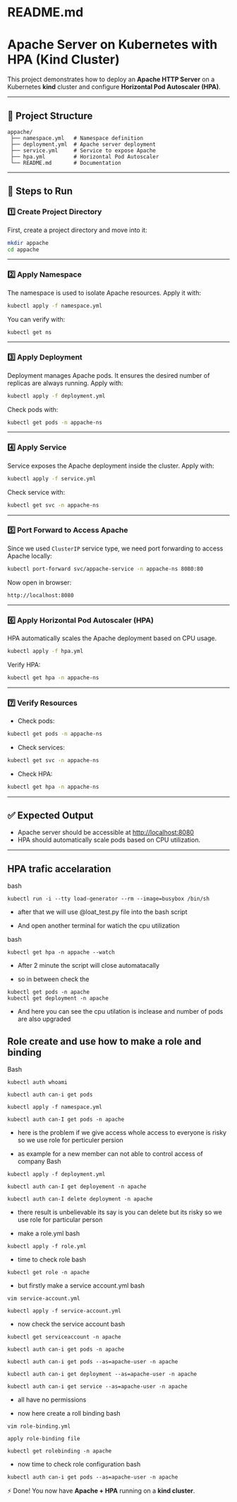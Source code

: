 # README.md
# Apache Server on Kubernetes with HPA (Kind Cluster)

This project demonstrates how to deploy an **Apache HTTP Server** on a Kubernetes **kind** cluster and configure **Horizontal Pod Autoscaler (HPA)**.

---

## 📂 Project Structure
```
appache/
 ├── namespace.yml   # Namespace definition
 ├── deployment.yml  # Apache server deployment
 ├── service.yml     # Service to expose Apache
 ├── hpa.yml         # Horizontal Pod Autoscaler
 └── README.md       # Documentation
```

---


## 🚀 Steps to Run

### 1️⃣ Create Project Directory
First, create a project directory and move into it:
```bash
mkdir appache
cd appache
```

---

### 2️⃣ Apply Namespace
The namespace is used to isolate Apache resources. Apply it with:
```bash
kubectl apply -f namespace.yml
```
You can verify with:
```bash
kubectl get ns
```

---

### 3️⃣ Apply Deployment
Deployment manages Apache pods. It ensures the desired number of replicas are always running. Apply with:
```bash
kubectl apply -f deployment.yml
```
Check pods with:
```bash
kubectl get pods -n appache-ns
```

---

### 4️⃣ Apply Service
Service exposes the Apache deployment inside the cluster. Apply with:
```bash
kubectl apply -f service.yml
```
Check service with:
```bash
kubectl get svc -n appache-ns
```

---

### 5️⃣ Port Forward to Access Apache
Since we used `ClusterIP` service type, we need port forwarding to access Apache locally:
```bash
kubectl port-forward svc/appache-service -n appache-ns 8080:80
```
Now open in browser:
```
http://localhost:8080
```

---

### 6️⃣ Apply Horizontal Pod Autoscaler (HPA)
HPA automatically scales the Apache deployment based on CPU usage.
```bash
kubectl apply -f hpa.yml
```
Verify HPA:
```bash
kubectl get hpa -n appache-ns
```

---

### 7️⃣ Verify Resources
- Check pods:
```bash
kubectl get pods -n appache-ns
```
- Check services:
```bash
kubectl get svc -n appache-ns
```
- Check HPA:
```bash
kubectl get hpa -n appache-ns
```

---

## ✅ Expected Output
- Apache server should be accessible at [http://localhost:8080](http://localhost:8080)
- HPA should automatically scale pods based on CPU utilization.

---

##  HPA trafic accelaration 

bash
```
kubectl run -i --tty load-generator --rm --image=busybox /bin/sh
```

- after that we will use @loat_test.py file into the bash script

- And open another terminal for watich the cpu utilization

bash
```
kubectl get hpa -n appache --watch
```
- After 2 minute the script will close automatacally 

- so in between check the 
```
kubectl get pods -n apache 
kubectl get deployment -n apache
```
- And here you can see the cpu utilation is inclease and number of pods are also upgraded

## Role create and use how to make a role and binding 
Bash
```
kubectl auth whoami 

kubectl auth can-i get pods

kubectl apply -f namespace.yml

kubectl auth can-I get pods -n apache
```
- here is the problem if we give access whole access to everyone is risky so we use role for perticuler persion

- as example for a new member can not able to control access of company
Bash 
```
kubectl apply -f deployment.yml 

kubectl auth can-I get deployement -n apache

kubectl auth can-I delete deployment -n apache
```
- there result is unbelievable its say is you can delete but its risky so we use role for particular person

- make a role.yml
bash 
```
kubectl apply -f role.yml
```
- time to check role 
bash 
```
kubectl get role -n apache
```

- but firstly make a service account.yml
bash 
```
vim service-account.yml

kubectl apply -f service-account.yml
```

- now check the service account
bash
```
kubectl get serviceaccount -n apache

kubectl auth can-i get pods -n apache

kubectl auth can-i get pods --as=apache-user -n apache 

kubectl auth can-i get deployment --as=apache-user -n apache 

kubectl auth can-i get service --as=apache-user -n apache 
```

- all have no permissions 

- now here create a roll binding
bash
```
vim role-binding.yml

apply role-binding file

kubectl get rolebinding -n apache
```
- now time to check role configuration
bash
```
kubectl auth can-i get pods --as=apache-user -n apache
```


⚡ Done! You now have **Apache + HPA** running on a **kind cluster**.
